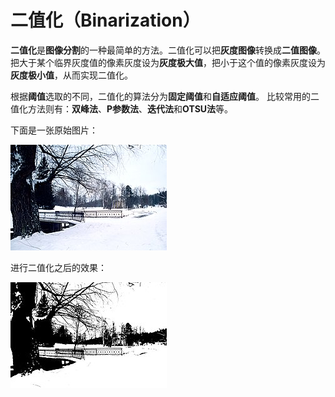 # 二值化（Binarization）

**二值化**是**图像分割**的一种最简单的方法。二值化可以把**灰度图像**转换成**二值图像**。把大于某个临界灰度值的像素灰度设为**灰度极大值**，把小于这个值的像素灰度设为**灰度极小值**，从而实现二值化。

根据**阈值**选取的不同，二值化的算法分为**固定阈值**和**自适应阈值**。 比较常用的二值化方法则有：**双峰法**、**P参数法**、**迭代法**和**OTSU法**等。

下面是一张原始图片：

![原图](assets/images/原图.jpg)

进行二值化之后的效果：

![二值化处理后](assets/images/二值化处理后.jpg)
